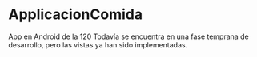 # ApplicacionComida
App en Android de la 120
Todavía se encuentra en una fase temprana de desarrollo, pero las vistas ya han sido implementadas.
